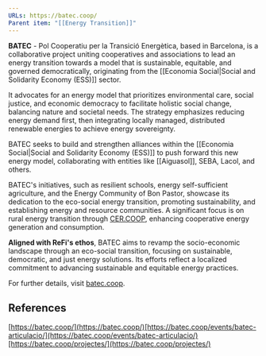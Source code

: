 ```yaml
---
URLs: https://batec.coop/
Parent item: "[[Energy Transition]]"
---
```

**BATEC** - Pol Cooperatiu per la Transició Energètica, based in Barcelona, is a collaborative project uniting cooperatives and associations to lead an energy transition towards a model that is sustainable, equitable, and governed democratically, originating from the [[Economia Social|Social and Solidarity Economy (ESS)]] sector. 

It advocates for an energy model that prioritizes environmental care, social justice, and economic democracy to facilitate holistic social change, balancing nature and societal needs. The strategy emphasizes reducing energy demand first, then integrating locally managed, distributed renewable energies to achieve energy sovereignty.

BATEC seeks to build and strengthen alliances within the [[Economia Social|Social and Solidarity Economy (ESS)]] to push forward this new energy model, collaborating with entities like [[Aiguasol]], SEBA, Lacol, and others.

BATEC's initiatives, such as resilient schools, energy self-sufficient agriculture, and the Energy Community of Bon Pastor, showcase its dedication to the eco-social energy transition, promoting sustainability, and establishing energy and resource communities. A significant focus is on rural energy transition through [CER.COOP](http://cer.coop/), enhancing cooperative energy generation and consumption.

**Aligned with ReFi's ethos**, BATEC aims to revamp the socio-economic landscape through an eco-social transition, focusing on sustainable, democratic, and just energy solutions. Its efforts reflect a localized commitment to advancing sustainable and equitable energy practices.

For further details, visit [batec.coop](https://batec.coop/).

## References

[https://batec.coop/](https://batec.coop/)[https://batec.coop/events/batec-articulacio/](https://batec.coop/events/batec-articulacio/)[https://batec.coop/projectes/](https://batec.coop/projectes/)